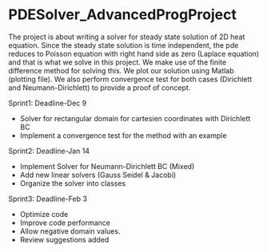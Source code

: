 # PDESolver_AdvancedProgProject
The project is about writing a solver for steady state solution of 2D heat equation. Since the steady state solution is time independent, the pde reduces to Poisson equation with right hand side as zero (Laplace equation) and that is what we solve in this project. We make use of the finite difference method for solving this. We plot our solution using Matlab (plotting file). We also perform convergence test for both cases (Dirichlett and Neumann-Dirichlett) to provide a proof of concept.

Sprint1: Deadline-Dec 9
- Solver for rectangular domain for cartesien coordinates with Dirichlett BC
- Implement a convergence test for the method with an example

Sprint2: Deadline-Jan 14
- Implement Solver for Neumann-Dirichlett BC (Mixed)
- Add new linear solvers (Gauss Seidel & Jacobi)
- Organize the solver into classes

Sprint3: Deadline-Feb 3
- Optimize code
- Improve code performance
- Allow negative domain values.
- Review suggestions added


